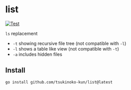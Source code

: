 # list

[![Test](https://github.com/tsukinoko-kun/list/actions/workflows/test.yml/badge.svg)](https://github.com/tsukinoko-kun/list/actions/workflows/test.yml)

`ls` replacement

- `-t` showing recursive file tree (not compatible with `-l`)
- `-l` shows a table like view (not compatible with `-t`)
- `-a` includes hidden files

## Install

```bash
go install github.com/tsukinoko-kun/list@latest
```
